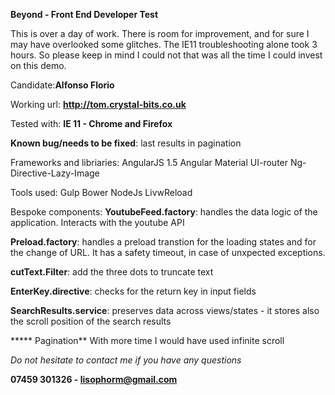 **Beyond - Front End Developer Test**

This is over a day of work.
There is room for improvement, and for sure I may have overlooked some glitches.
The IE11 troubleshooting alone took 3 hours. So please keep in mind I could not that was all the time I could invest on this demo.

Candidate:**Alfonso Florio**

Working url: **http://tom.crystal-bits.co.uk**

Tested with: **IE 11 - Chrome and Firefox**

**Known bug/needs to be fixed**: last results in pagination 

Frameworks and libriaries:
AngularJS 1.5
Angular Material
UI-router
Ng-Directive-Lazy-Image

Tools used:
Gulp
Bower
NodeJs
LivwReload

Bespoke components:
**YoutubeFeed.factory**: handles the data logic of the application. Interacts with the youtube API

**Preload.factory**: handles a preload transtion for the loading states and for the change of URL.
It has a safety timeout, in case of unxpected exceptions.

**cutText.Filter**: add the three dots to truncate text

**EnterKey.directive**: checks for the return key in input fields

**SearchResults.service**: preserves data across views/states - it stores also the scroll position of the search results


***** Pagination**
With more time I would have used infinite scroll


_Do not hesitate to contact me if you have any questions_

**07459 301326 - lisophorm@gmail.com**

